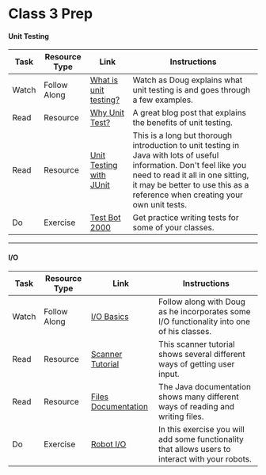 # Class 3 Prep

#### Unit Testing
Task | Resource Type | Link  | Instructions
--------------|------|------|-------------
Watch | Follow Along | [What is unit testing?](https://youtu.be/2OftyGm6C7Y) | Watch as Doug explains what unit testing is and goes through a few examples.
Read | Resource | [Why Unit Test?](http://sd.jtimothyking.com/2006/07/11/twelve-benefits-of-writing-unit-tests-first/) | A great blog post that explains the benefits of unit testing.
Read | Resource | [Unit Testing with JUnit](http://www.vogella.com/tutorials/JUnit/article.html#testintroduction) | This is a long but thorough introduction to unit testing in Java with lots of useful information. Don't feel like you need to read it all in one sitting, it may be better to use this as a reference when creating your own unit tests.
Do | Exercise | [Test Bot 2000](../../materials/exercises/test-bot) | Get practice writing tests for some of your classes.
***

#### I/O
Task | Resource Type | Link  | Instructions
--------------|------|------|-------------
Watch | Follow Along | [I/O Basics](https://youtu.be/XgVCx2VWKcA) | Follow along with Doug as he incorporates some I/O functionality into one of his classes.
Read | Resource | [Scanner Tutorial](http://www.cs.utexas.edu/users/ndale/Scanner.html) | This scanner tutorial shows several different ways of getting user input.
Read | Resource | [Files Documentation](https://docs.oracle.com/javase/tutorial/essential/io/file.html) | The Java documentation shows many different ways of reading and writing files.
Do | Exercise | [Robot I/O](../../materials/exercises/robot-io) | In this exercise you will add some functionality that allows users to interact with your robots.
